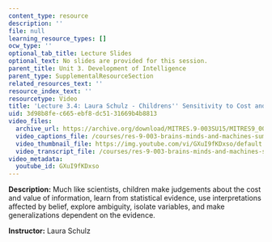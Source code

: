```yaml
---
content_type: resource
description: ''
file: null
learning_resource_types: []
ocw_type: ''
optional_tab_title: Lecture Slides
optional_text: No slides are provided for this session.
parent_title: Unit 3. Development of Intelligence
parent_type: SupplementalResourceSection
related_resources_text: ''
resource_index_text: ''
resourcetype: Video
title: 'Lecture 3.4: Laura Schulz - Childrens'' Sensitivity to Cost and Value of Information'
uid: 3d98b8fe-c665-ebf8-dc51-31669b4b8813
video_files:
  archive_url: https://archive.org/download/MITRES.9-003SU15/MITRES9_003SU15_Lecture_3-4_300k.mp4
  video_captions_file: /courses/res-9-003-brains-minds-and-machines-summer-course-summer-2015/a96d5c6a18345edb8b9bd89ac87f2ba7_GXuI9fKDxso.vtt
  video_thumbnail_file: https://img.youtube.com/vi/GXuI9fKDxso/default.jpg
  video_transcript_file: /courses/res-9-003-brains-minds-and-machines-summer-course-summer-2015/76616f873ed485a3ce1539c92b981d61_GXuI9fKDxso.pdf
video_metadata:
  youtube_id: GXuI9fKDxso
---
```


**Description:** Much like scientists, children make judgements about the cost and value of information, learn from statistical evidence, use interpretations affected by belief, explore ambiguity, isolate variables, and make generalizations dependent on the evidence.

**Instructor:** Laura Schulz